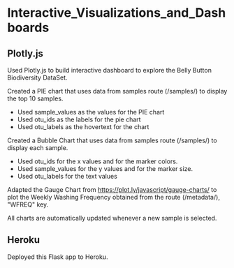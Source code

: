 # Interactive_Visualizations_and_Dashboards

## Plotly.js

Used Plotly.js to build interactive dashboard to explore the Belly Button Biodiversity DataSet.

Created a PIE chart that uses data from samples route (/samples/<sample>) to display the top 10 samples.
- Used sample_values as the values for the PIE chart
- Used otu_ids as the labels for the pie chart
- Used otu_labels as the hovertext for the chart

Created a Bubble Chart that uses data from samples route (/samples/<sample>) to display each sample.
- Used otu_ids for the x values and for the marker colors.
- Used sample_values for the y values and for the marker size.
- Used otu_labels for the text values

Adapted the Gauge Chart from https://plot.ly/javascript/gauge-charts/ to plot the Weekly Washing Frequency obtained from the route (/metadata/<sample>), "WFREQ" key.

All charts are automatically updated whenever a new sample is selected.


## Heroku

Deployed this Flask app to Heroku.
